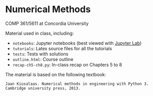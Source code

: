 # Numerical Methods
COMP 361/5611 at Concordia University

Material used in class, including:
* `notebooks`: Jupyter notebooks (best viewed with [Jupyter Lab](https://jupyterlab.readthedocs.io/en/stable/getting_started/installation.html))
* `tutorials`: Latex source files for all the tutorials
* `tests`: Tests with solutions
* `outline.html`: Course outline
* `recap-ch5-ch8.py`: In-class recap on Chapters 5 to 8

The material is based on the following textbook:
```
Jaan Kiusalaas. Numerical methods in engineering with Python 3. Cambridge university press, 2013.
```
